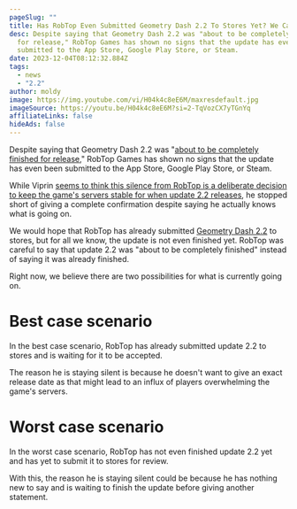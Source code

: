 ```yaml
---
pageSlug: ""
title: Has RobTop Even Submitted Geometry Dash 2.2 To Stores Yet? We Cannot Tell
desc: Despite saying that Geometry Dash 2.2 was "about to be completely finished
  for release," RobTop Games has shown no signs that the update has even been
  submitted to the App Store, Google Play Store, or Steam.
date: 2023-12-04T08:12:32.884Z
tags:
  - news
  - "2.2"
author: moldy
image: https://img.youtube.com/vi/H04k4c8eE6M/maxresdefault.jpg
imageSource: https://youtu.be/H04k4c8eE6M?si=2-TqVozCX7yTGnYq
affiliateLinks: false
hideAds: false
---
```

Despite saying that Geometry Dash 2.2 was "[about to be completely finished for release](/posts/geometry-dash-2-2-is-finished-release-scheduled-for-early-december/)," RobTop Games has shown no signs that the update has even been submitted to the App Store, Google Play Store, or Steam.

While Viprin [seems to think this silence from RobTop is a deliberate decision to keep the game's servers stable for when update 2.2 releases](/posts/robtop-will-release-geometry-dash-2-2-with-no-warning/), he stopped short of giving a complete confirmation despite saying he actually knows what is going on.

We would hope that RobTop has already submitted [Geometry Dash 2.2](/categories/2.2) to stores, but for all we know, the update is not even finished yet. RobTop was careful to say that update 2.2 was "about to be completely finished" instead of saying it was already finished.

Right now, we believe there are two possibilities for what is currently going on.

# Best case scenario

In the best case scenario, RobTop has already submitted update 2.2 to stores and is waiting for it to be accepted.

The reason he is staying silent is because he doesn't want to give an exact release date as that might lead to an influx of players overwhelming the game's servers.

# Worst case scenario

In the worst case scenario, RobTop has not even finished update 2.2 yet and has yet to submit it to stores for review.

With this, the reason he is staying silent could be because he has nothing new to say and is waiting to finish the update before giving another statement.